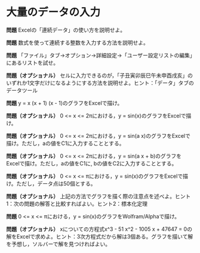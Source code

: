 # 大量のデータの入力

**問題** Excelの「連続データ」の使い方を説明せよ。

**問題** 数式を使って連続する整数を入力する方法を説明せよ。

**問題** 「ファイル」タブ→オプション→詳細設定→「ユーザー設定リストの編集」にあるリストを試せ。

**問題（オプショナル）** セルに入力できるのが，「子丑寅卯辰巳午未申酉戌亥」のいずれか1文字だけになるようにする方法を説明せよ。ヒント：「データ」タブのデータツール

**問題** y = x (x + 1) (x - 1)のグラフをExcelで描け。

**問題（オプショナル）** 0 <= x <= 2πにおける，y = sin(x)のグラフをExcelで描け。

**問題（オプショナル）** 0 <= x <= 2πにおける，y = sin(a x)のグラフをExcelで描け。ただし，aの値をC1に入力することとする。

**問題（オプショナル）** 0 <= x <= 2πにおける，y = sin(a x + b)のグラフをExcelで描け。ただし，aの値をC1に, bの値をC2に入力することとする。

**問題（オプショナル）** 0 <= x <= πにおける，y = sin(x)のグラフをExcelで描け。ただし，データ点は50個とする。

**問題（オプショナル）** 上記の方法でグラフを描く際の注意点を述べよ。ヒント1：次の問題の解答と比較すればよい。ヒント2：標本化定理

**問題** 0 <= x <= πにおける，y = sin(x)のグラフをWolfram/Alphaで描け。

**問題（オプショナル）** xについての方程式x^3 - 51 x^2 - 1005 x + 47647 = 0の解をExcelで求めよ。ヒント：3次方程式だから解は3個ある。グラフを描いて解を予想し，ソルバーで解を見つければよい。

